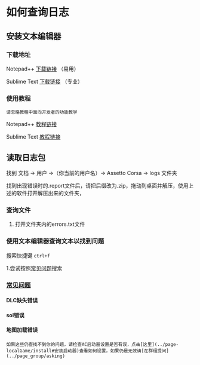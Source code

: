# 如何查询日志


## 安装文本编辑器

### 下载地址

Notepad++ [下载链接](https://notepad-plus-plus.org/) （易用）

Sublime Text [下载链接](http://www.sublimetext.com/) （专业）

### 使用教程

`请忽略教程中面向开发者的功能教学`

Notepad++ [教程链接](http://www.myit66.com/4584.html)

Sublime Text [教程链接](https://www.jianshu.com/p/289bdda1fdff)


## 读取日志包

找到 文档 → 用户 →（你当前的用户名）→ Assetto Corsa → logs 文件夹

找到出现错误时的.report文件后，请把后缀改为.zip，拖动到桌面并解压，使用上述的软件打开解压出来的文件夹，

### 查询文件

1. 打开文件夹内的errors.txt文件

### 使用文本编辑器查询文本以找到问题

搜索快捷键 `ctrl+f`

1.尝试按照[常见问题](#第四步使用文本编辑器查询文本以找到问题#常见问题)搜索

### [常见问题]()

#### DLC缺失错误

#### sol错误

#### 地图加载错误

####  

`如果这些仍查找不到你的问题，请检查AC启动器设置是否有误，点击[这里](../page-localGame/install#安装启动器)查看如何设置，如果仍是无效请[在群组提问](../page_group/asking)`